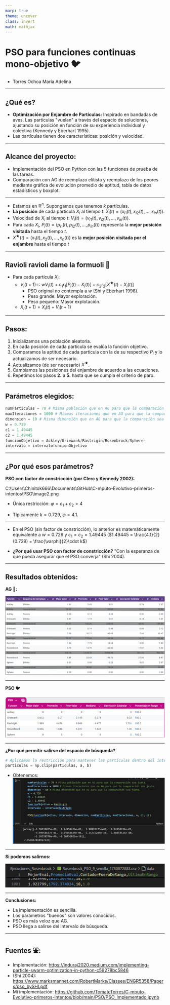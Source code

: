 ```yaml
---
marp: true
theme: uncover
class: invert
math: mathjax
---
```


# <!--fit-->PSO para funciones continuas mono-objetivo :bird:

- Torres Ochoa María Adelina

---

## ¿Qué es?

- **Optimización por Enjambre de Partículas:** Inspirado en bandadas de aves. Las partículas "vuelan" a través del espacio de soluciones, ajustando su posición en función de su experiencia individual y colectiva (Kennedy y Eberhart 1995).
- Las partículas tienen dos características: posición y velocidad.

---

## Alcance del proyecto:

- Implementación del PSO en Python con las 5 funciones de prueba de las tareas.
- Comparación con AG de reemplazo elitista y reemplazo de los peores mediante gráfica de evolución promedio de aptitud, tabla de datos estadísticos y boxplot.

---

- Estamos en $\mathbb{R}^n$. Supongamos que tenemos $k$ partículas.
- **La posición** de cada partícula $X_i$ al tiempo $t$:
$X_i(t) = (x_{i1}(t), x_{i2}(t), ..., x_{in}(t))$.
- Velocidad de $X_i$ al tiempo $t$: 
$V_{i}(t) = (v_{i1}(t), v_{i2}(t), ..., v_{in}(t))$.
- Para cada $X_i$, $P_i(t)=(p_{i1}(t), p_{i2}(t), ..., p_{in}(t))$ representa la **mejor posición visitada** hasta el tiempo $t$.
- $X^{\bigstar}(t) = (x_{1}(t), x_{2}(t), ..., x_{n}(t))$ es la **mejor posición visitada por el enjambre** hasta el tiempo $t$

---

## <!--fit-->Ravioli ravioli dame la formuoli :spaghetti:

- Para cada partícula $X_i$:
    - $V_{i}(t+1)=$:
    $wV_{i}(t) + c_1 r_1 [P_i(t) - X_i(t)] + c_2 r_2 [X^{\bigstar}(t) - X_i(t)]$
        - PSO original no contempla a $w$ (Shi y Eberhart 1998).
        - Peso grande: Mayor exploración.
        - Peso pequeño: Mayor explotación.
    - $X_i(t+1) = X_i(t) + V_{i}(t+1)$

---

## Pasos:

1. Inicializamos una población aleatoria.
2. En cada posición de cada partícula se evalúa la función objetivo.
3. Comparamos la aptitud de cada partícula con la de su respectivo $P_i$ y lo actualizamos de ser necesario. 
4. Actualizamos (de ser necesario) $X^\bigstar$.
5. Cambiamos las posiciones del enjambre de acuerdo a las ecuaciones.
6. Repetimos los pasos **2.** a **5.** hasta que se cumpla el criterio de paro.

---

## Parámetros elegidos:
```python
numParticulas = 70 # Misma población que en AG para que la comparación sea justa.
maxIteraciones = 1000 # Mismas iteraciones que en AG para que la comparación sea justa.
dimension = 10 # Misma dimensión que en AG para que la comparación sea justa.
w = 0.729
c1 = 1.49445
c2 = 1.49445 
funcionObjetivo = Ackley/Griewank/Rastrigin/Rosenbrock/Sphere
intervalo = intervalofuncionObjetivo
```
--------

## ¿Por qué esos parámetros?

**PSO con factor de constricción (por Clerc y Kennedy 2002):**

C:\Users\Chinitok666\Documents\GitHub\C-mputo-Evolutivo-primeros-intentos\PSO\image2.png

- Única restricción: $\varphi = c_1 + c_2 > 4$

- Típicamente $k=0.729$, $\varphi = 4.1$.

---

- En el PSO (sin factor de constricción), lo anterior es matemáticamente equivalente a $w = 0.729$ y $c_1 = c_2 = 1.49445$ 
($1.49445 = \frac{4.1}{2}(0.729) = \frac{\varphi}{2}\cdot k$)

- **¿Por qué usar PSO con factor de constricción?** "Con la esperanza de que pueda asegurar que el PSO converja" (Shi 2004).

---

## Resultados obtenidos:

**AG :herb::**

![alt text](tabla_resultados_AG_formato.png)

---

**PSO :bird:**

![alt text](PSO_tabla_bonita.png)

----

**¿Por qué permitir salirse del espacio de búsqueda?**

```python
# Aplicamos la restricción para mantener las partículas dentro del intervalo [a, b]
particulas = np.clip(particulas, a, b)
```
- Obtenemos:
![alt text](sin_salirse.png)

---

**Si podemos salirnos:**

![alt text](salirse.png)

---

**Conclusiones:**

- La implementación es sencilla.
- Los parámetros "buenos" son valores conocidos.
- PSO es más veloz que AG.
- PSO llega a salirse del intervalo de búsqueda.

---

## Fuentes :fountain::

- Implementación: https://induraj2020.medium.com/implementing-particle-swarm-optimization-in-python-c59278bc5846
- (Shi 2004): https://www.marksmannet.com/RobertMarks/Classes/ENGR5358/Papers/pso_bySHI.pdf
- Mi implementación: https://github.com/TomateTorres/C-mputo-Evolutivo-primeros-intentos/blob/main/PSO/PSO_Implementado.ipynb
